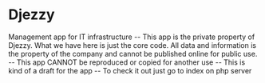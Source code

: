 # Djezzy
Management app for IT infrastructure
-- This app is the private property of Djezzy. What we have here is just the core code. All data and information is the property of the company and cannot be published online for public use.
-- This app CANNOT be reproduced or copied for another use
-- This is kind of a draft for the app
-- To check it out just go to index on php server
